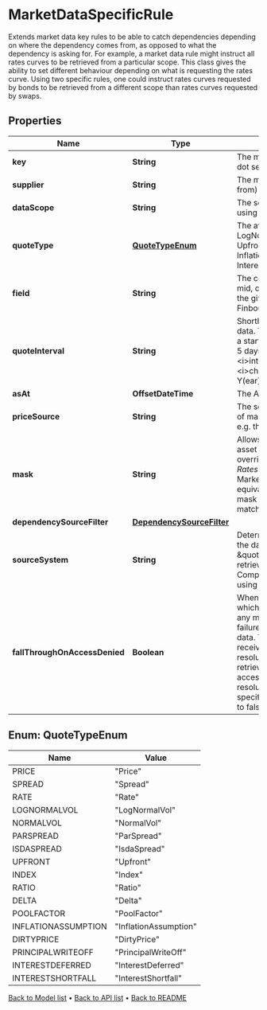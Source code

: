 

# MarketDataSpecificRule

Extends market data key rules to be able to catch dependencies depending on where the dependency comes from, as opposed to what the dependency is asking for.  For example, a market data rule might instruct all rates curves to be retrieved from a particular scope.  This class gives the ability to set different behaviour depending on what is requesting the rates curve.  Using two specific rules, one could instruct rates curves requested by bonds to be retrieved from a different scope than rates curves requested by swaps.

## Properties

| Name | Type | Description | Notes |
|------------ | ------------- | ------------- | -------------|
|**key** | **String** | The market data key pattern which this is a rule for. A dot separated string (A.B.C.D.*) |  |
|**supplier** | **String** | The market data supplier (where the data comes from) |  |
|**dataScope** | **String** | The scope in which the data should be found when using this rule. |  |
|**quoteType** | [**QuoteTypeEnum**](#QuoteTypeEnum) | The available values are: Price, Spread, Rate, LogNormalVol, NormalVol, ParSpread, IsdaSpread, Upfront, Index, Ratio, Delta, PoolFactor, InflationAssumption, DirtyPrice, PrincipalWriteOff, InterestDeferred, InterestShortfall |  |
|**field** | **String** | The conceptual qualification for the field, such as bid, mid, or ask.  The field must be one of a defined set for the given supplier, in the same way as it  is for the Finbourne.WebApi.Interface.Dto.Quotes.QuoteSeriesId |  |
|**quoteInterval** | **String** | Shorthand for the time interval used to select market data. This must be a dot-separated string   nominating a start and end date, for example &#39;5D.0D&#39; to look back 5 days from today (0 days ago). The syntax   is &lt;i&gt;int&lt;/i&gt;&lt;i&gt;char&lt;/i&gt;.&lt;i&gt;int&lt;/i&gt;&lt;i&gt;char&lt;/i&gt;, where &lt;i&gt;char&lt;/i&gt; is one of D(ay), W(eek), M(onth) or Y(ear). |  [optional] |
|**asAt** | **OffsetDateTime** | The AsAt predicate specification. |  [optional] |
|**priceSource** | **String** | The source of the quote. For a given provider/supplier of market data there may be an additional qualifier, e.g. the exchange or bank that provided the quote |  [optional] |
|**mask** | **String** | Allows for partial or complete override of the market asset resolved for a dependency  Either a named override or a dot separated string (A.B.C.D.*).  e.g. for Rates curve &#39;EUR.*&#39; will replace the resolve MarketAsset &#39;GBP/12M&#39;, &#39;GBP/3M&#39; with the EUR equivalent, if there  are no wildcards in the mask, the mask is taken as the MarketAsset for any dependency matching the rule. |  [optional] |
|**dependencySourceFilter** | [**DependencySourceFilter**](DependencySourceFilter.md) |  |  |
|**sourceSystem** | **String** | Determines from where LUSID should attempt to find the data. Optional and, if omitted, will default to \&quot;Lusid\&quot;.  This means that data will be retrieved from the Quotes store and the ComplexMarketData store.  These can be populated using the Quotes and ComplexMarketData endpoints. |  [optional] |
|**fallThroughOnAccessDenied** | **Boolean** | When a user attempts to use a rule to access data to which they are not entitled,  the rule will fail to resolve any market data.  By default, such an access denied failure will stop any further attempts to resolve market data.  This is so that differently entitled users always receive the same market data from market data resolution,  if they have sufficient entitlements to retrieve the required data.  If set to true, then an access denied failure will not stop further market data resolution,  and resolution will continue with the next specified MarketDataKeyRule.  Optional, and defaults to false. |  [optional] |



## Enum: QuoteTypeEnum

| Name | Value |
|---- | -----|
| PRICE | &quot;Price&quot; |
| SPREAD | &quot;Spread&quot; |
| RATE | &quot;Rate&quot; |
| LOGNORMALVOL | &quot;LogNormalVol&quot; |
| NORMALVOL | &quot;NormalVol&quot; |
| PARSPREAD | &quot;ParSpread&quot; |
| ISDASPREAD | &quot;IsdaSpread&quot; |
| UPFRONT | &quot;Upfront&quot; |
| INDEX | &quot;Index&quot; |
| RATIO | &quot;Ratio&quot; |
| DELTA | &quot;Delta&quot; |
| POOLFACTOR | &quot;PoolFactor&quot; |
| INFLATIONASSUMPTION | &quot;InflationAssumption&quot; |
| DIRTYPRICE | &quot;DirtyPrice&quot; |
| PRINCIPALWRITEOFF | &quot;PrincipalWriteOff&quot; |
| INTERESTDEFERRED | &quot;InterestDeferred&quot; |
| INTERESTSHORTFALL | &quot;InterestShortfall&quot; |



[Back to Model list](../README.md#documentation-for-models) &#8226; [Back to API list](../README.md#documentation-for-api-endpoints) &#8226; [Back to README](../README.md)


